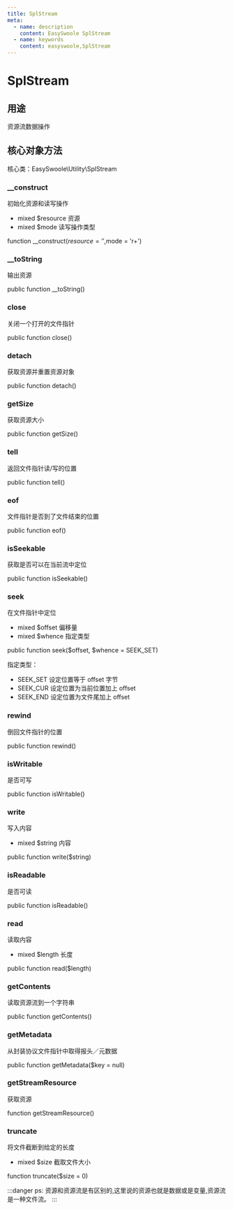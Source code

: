 ```yaml
---
title: SplStream
meta:
  - name: description
    content: EasySwoole SplStream
  - name: keywords
    content: easyswoole,SplStream
---
```

# SplStream

## 用途
资源流数据操作

## 核心对象方法

核心类：EasySwoole\Utility\SplStream

### __construct

初始化资源和读写操作

* mixed     $resource       资源
* mixed     $mode           读写操作类型

function __construct($resource = '',$mode = 'r+')

### __toString

输出资源

public function __toString()

### close

关闭一个打开的文件指针

public function close()

### detach

获取资源并重置资源对象

public function detach()

### getSize

获取资源大小

public function getSize()

### tell

返回文件指针读/写的位置

public function tell()

### eof

文件指针是否到了文件结束的位置

public function eof()

### isSeekable

获取是否可以在当前流中定位

public function isSeekable()

### seek

在文件指针中定位

* mixed     $offset       偏移量
* mixed     $whence       指定类型

public function seek($offset, $whence = SEEK_SET)

指定类型：

* SEEK_SET  设定位置等于 offset 字节
* SEEK_CUR  设定位置为当前位置加上 offset
* SEEK_END  设定位置为文件尾加上 offset

### rewind

倒回文件指针的位置

public function rewind()

### isWritable

是否可写

public function isWritable()

### write

写入内容

* mixed     $string       内容

public function write($string)

### isReadable

是否可读

public function isReadable()

### read

读取内容

* mixed     $length       长度

public function read($length)

### getContents

读取资源流到一个字符串

public function getContents()

### getMetadata

从封装协议文件指针中取得报头／元数据

public function getMetadata($key = null)

### getStreamResource

获取资源

function getStreamResource()

### truncate

将文件截断到给定的长度

* mixed     $size       截取文件大小

function truncate($size = 0)


:::danger 
 ps: 资源和资源流是有区别的,这里说的资源也就是数据或是变量,资源流是一种文件流。
:::

